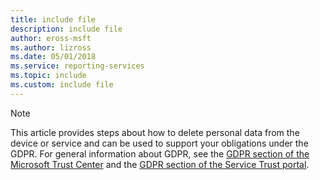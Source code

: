 ```yaml
---
title: include file
description: include file
author: eross-msft
ms.author: lizross
ms.date: 05/01/2018
ms.service: reporting-services
ms.topic: include
ms.custom: include file
---
```


> [!NOTE]  
> This article provides steps about how to delete personal data from the device or service and can be used to support your obligations under the GDPR. For general information about GDPR, see the [GDPR section of the Microsoft Trust Center](https://www.microsoft.com/trust-center/privacy/gdpr-overview?rtc=1) and the [GDPR section of the Service Trust portal](https://servicetrust.microsoft.com/ViewPage/GDPRGetStarted).
